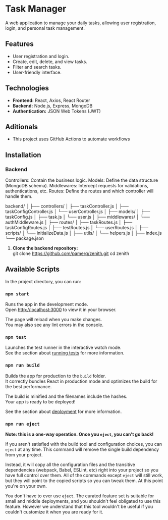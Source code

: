 # Task Manager

A web application to manage your daily tasks, allowing user registration, login, and personal task management.

## Features

- User registration and login.
- Create, edit, delete, and view tasks.
- Filter and search tasks.
- User-friendly interface.

## Technologies

- **Frontend:** React, Axios, React Router
- **Backend:** Node.js, Express, MongoDB
- **Authentication:** JSON Web Tokens (JWT)

## Aditionals

- This project uses GitHub Actions to automate workflows

## Installation

### Backend

Controllers: Contain the business logic.
Models: Define the data structure (MongoDB schema).
Middlewares: Intercept requests for validations, authentications, etc.
Routes: Define the routes and which controller will handle them.

backend/
│
├── controllers/
│   ├── taskController.js
│   ├── taskConfigController.js
│   └── userController.js
│
├── models/
│   ├── taskConfig.js
│   ├── task.js
│   └── user.js
│
├── middlewares/
│   └── authMiddleware.js
│
├── routes/
│   ├── taskRoutes.js
│   ├── taskConfigRoutes.js
│   ├── testRoutes.js
│   └── userRoutes.js
│
├── scripts/
│   └── initializeData.js
│
├── utils/
│   └── helpers.js
│
├── index.js 
└── package.json


1. **Clone the backend repository:**  
   git clone https://github.com/pamerq/zenith.git
   cd zenith

## Available Scripts

In the project directory, you can run:

### `npm start`

Runs the app in the development mode.\
Open [http://localhost:3000](http://localhost:3000) to view it in your browser.

The page will reload when you make changes.\
You may also see any lint errors in the console.

### `npm test`

Launches the test runner in the interactive watch mode.\
See the section about [running tests](https://facebook.github.io/create-react-app/docs/running-tests) for more information.

### `npm run build`

Builds the app for production to the `build` folder.\
It correctly bundles React in production mode and optimizes the build for the best performance.

The build is minified and the filenames include the hashes.\
Your app is ready to be deployed!

See the section about [deployment](https://facebook.github.io/create-react-app/docs/deployment) for more information.

### `npm run eject`

**Note: this is a one-way operation. Once you `eject`, you can't go back!**

If you aren't satisfied with the build tool and configuration choices, you can `eject` at any time. This command will remove the single build dependency from your project.

Instead, it will copy all the configuration files and the transitive dependencies (webpack, Babel, ESLint, etc) right into your project so you have full control over them. All of the commands except `eject` will still work, but they will point to the copied scripts so you can tweak them. At this point you're on your own.

You don't have to ever use `eject`. The curated feature set is suitable for small and middle deployments, and you shouldn't feel obligated to use this feature. However we understand that this tool wouldn't be useful if you couldn't customize it when you are ready for it.

